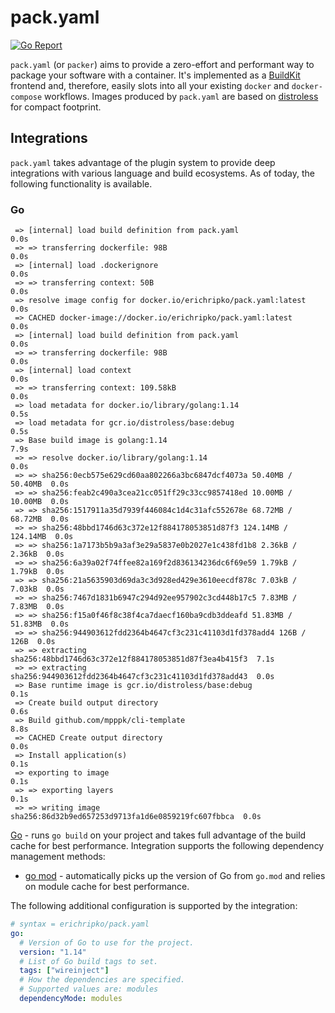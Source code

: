 # pack.yaml

[![Go Report](https://goreportcard.com/badge/github.com/EricHripko/pack.yaml)](https://goreportcard.com/report/github.com/EricHripko/pack.yaml)

`pack.yaml` (or `packer`) aims to provide a zero-effort and performant way
to package your software with a container. It's implemented as a
[BuildKit](https://github.com/moby/buildkit) frontend and, therefore,
easily slots into all your existing `docker` and `docker-compose` workflows.
Images produced by `pack.yaml` are based on
[distroless](https://github.com/GoogleContainerTools/distroless) for compact
footprint.

## Integrations

`pack.yaml` takes advantage of the plugin system to provide deep integrations
with various language and build ecosystems. As of today, the following
functionality is available.

### Go

```text
 => [internal] load build definition from pack.yaml                      0.0s
 => => transferring dockerfile: 98B                                      0.0s
 => [internal] load .dockerignore                                        0.0s
 => => transferring context: 50B                                         0.0s
 => resolve image config for docker.io/erichripko/pack.yaml:latest       0.0s
 => CACHED docker-image://docker.io/erichripko/pack.yaml:latest          0.0s
 => [internal] load build definition from pack.yaml                      0.0s
 => => transferring dockerfile: 98B                                      0.0s
 => [internal] load context                                              0.0s
 => => transferring context: 109.58kB                                    0.0s
 => load metadata for docker.io/library/golang:1.14                      0.5s
 => load metadata for gcr.io/distroless/base:debug                       0.5s
 => Base build image is golang:1.14                                      7.9s
 => => resolve docker.io/library/golang:1.14                             0.0s
 => => sha256:0ecb575e629cd60aa802266a3bc6847dcf4073a 50.40MB / 50.40MB  0.0s
 => => sha256:feab2c490a3cea21cc051ff29c33cc9857418ed 10.00MB / 10.00MB  0.0s
 => => sha256:1517911a35d7939f446084c1d4c31afc552678e 68.72MB / 68.72MB  0.0s
 => => sha256:48bbd1746d63c372e12f884178053851d87f3 124.14MB / 124.14MB  0.0s
 => => sha256:1a7173b5b9a3af3e29a5837e0b2027e1c438fd1b8 2.36kB / 2.36kB  0.0s
 => => sha256:6a39a02f74ffee82a169f2d836134236dc6f69e59 1.79kB / 1.79kB  0.0s
 => => sha256:21a5635903d69da3c3d928ed429e3610eecdf878c 7.03kB / 7.03kB  0.0s
 => => sha256:7467d1831b6947c294d92ee957902c3cd448b17c5 7.83MB / 7.83MB  0.0s
 => => sha256:f15a0f46f8c38f4ca7daecf160ba9cdb3ddeafd 51.83MB / 51.83MB  0.0s
 => => sha256:944903612fdd2364b4647cf3c231c41103d1fd378add4 126B / 126B  0.0s
 => => extracting sha256:48bbd1746d63c372e12f884178053851d87f3ea4b415f3  7.1s
 => => extracting sha256:944903612fdd2364b4647cf3c231c41103d1fd378add43  0.0s
 => Base runtime image is gcr.io/distroless/base:debug                   0.1s
 => Create build output directory                                        0.6s
 => Build github.com/mpppk/cli-template                                  8.8s
 => CACHED Create output directory                                       0.0s
 => Install application(s)                                               0.1s
 => exporting to image                                                   0.1s
 => => exporting layers                                                  0.1s
 => => writing image sha256:86d32b9ed657253d9713fa1d6e0859219fc607fbbca  0.0s
```

[Go](https://golang.org/) - runs `go build` on your project and takes full
advantage of the build cache for best performance. Integration supports the
following dependency management methods:

- [go mod](https://golang.org/ref/mod) - automatically picks up the version
  of Go from `go.mod` and relies on module cache for best performance.

The following additional configuration is supported by the integration:

```yaml
# syntax = erichripko/pack.yaml
go:
  # Version of Go to use for the project.
  version: "1.14"
  # List of Go build tags to set.
  tags: ["wireinject"]
  # How the dependencies are specified.
  # Supported values are: modules
  dependencyMode: modules
```
